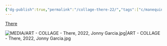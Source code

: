 ```yaml
---
{"dg-publish":true,"permalink":"/collage-there-22/","tags":["c/manequin","c/woman","c/abstract","c/flat-background","c/colour-white","c/shadow","collage/year-2022"],"created":"2024-06-28T12:56:47.000-04:00","updated":"2025-09-10T13:16:51.248-04:00"}
---
```



[There](https://www.instagram.com/p/CfCHYLNuQ6z/)

![MEDIA/ART - COLLAGE - There, 2022, Jonny Garcia.jpg|ART - COLLAGE - There, 2022, Jonny Garcia.jpg](/img/user/MEDIA/ART%20-%20COLLAGE%20-%20There,%202022,%20Jonny%20Garcia.jpg)
